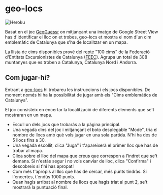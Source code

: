 # geo-locs

![Heroku](https://heroku-badge.herokuapp.com/?app=geo-locs)

Basat en el joc [GeoGuessr](https://www.geoguessr.com/) on mitjançant una imatge de Google Street View has d'identificar el lloc on et trobes, geo-locs et mostra el nom d'un cim emblemàtic de Catalunya que s'ha de localitzar en un mapa.

La llista de cims disponibles prové del repte "100 cims" de la Federació d'Entitats Excursionistes de Catalunya ([FEEC](https://www.feec.cat/activitats/100-cims/)). Agrupa un total de 308 muntanyes que es troben a Catalunya, Catalunya Nord i Andorra.

## Com jugar-hi?

Entrant a [geo-locs](https://geo-locs.herokuapp.com/) hi trobareu les instruccions i els jocs disponibles. De moment només hi ha la possibilitat de jugar amb els "Cims emblemàtics de Catalunya".

El joc consisteix en encertar la localització de diferents elements que se't mostraran en un mapa.

 - Escull un dels jocs que trobaràs a la pàgina principal.
 - Una vegada dins del joc i mitjançant el boto desplegable "Mode", tria el nombre de llocs amb què vols jugar en una sola partida. N'hi ha des de 5 llocs fins a 30.
 - Una vegada escollit, clica "Juga" i t'apareixerà el primer lloc que has de trobar al mapa.
 - Clica sobre el lloc del mapa que creus que correspon a l'indret que se't demana.
   Si n'estàs segur i no vols canviar de lloc, clica "Confirma" i descobreix si t'hi has apropat!
 - Com més t'apropis al lloc que has de cercar, més punts tindràs. Si l'encertes, t'endús 1000 punts.
 - Quan hagis arribat al nombre de llocs que hagis triat al punt 2, se't mostrarà la puntuació final.
  
  
